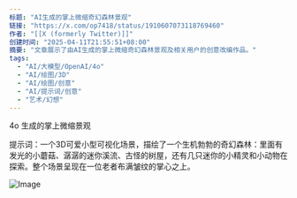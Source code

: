 ```yaml
---
标题: "AI生成的掌上微缩奇幻森林景观"
链接: "https://x.com/op7418/status/1910607073118769460"
作者: "[[X (formerly Twitter)]]"
创建时间: "2025-04-11T21:55:51+08:00"
摘要: "文章展示了由AI生成的掌上微缩奇幻森林景观及相关用户的创意改编作品。"
tags:
  - "AI/大模型/OpenAI/4o"
  - "AI/绘图/3D"
  - "AI/绘图/创意"
  - "AI/提示词/创意"
  - "艺术/幻想"
---
```


4o 生成的掌上微缩景观

提示词：一个3D可爱小型可视化场景，描绘了一个生机勃勃的奇幻森林：里面有发光的小蘑菇、潺潺的迷你溪流、古怪的树屋，还有几只迷你的小精灵和小动物在探索。整个场景呈现在一位老者布满皱纹的掌心之上。

![Image](https://pbs.twimg.com/media/GoPW2pBbYAAnxRV?format=jpg&name=large)
